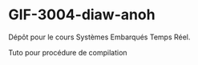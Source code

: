 # GIF-3004-diaw-anoh
Dépôt pour le cours Systèmes Embarqués Temps Réel.

Tuto pour procédure de compilation
